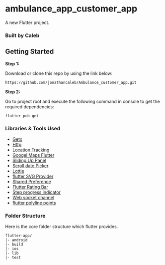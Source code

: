 # ambulance_app_customer_app

A new Flutter project.

### Built by Caleb

## Getting Started

**Step 1:**

Download or clone this repo by using the link below:

```
https://github.com/jonathancaleb/Ambulance_customer_app.git

```

**Step 2:**

Go to project root and execute the following command in console to get the required dependencies: 

```
flutter pub get 
```

### Libraries & Tools Used

* [Getx](https://pub.dev/packages/get)
* [Http](https://pub.dev/packages/http)
* [Location Tracking](https://pub.dev/packages/geolocator)
* [Googel Maps Flutter](https://pub.dev/packages/google_maps_flutter)
* [Sliding Up Panel](https://pub.dev/packages/sliding_up_panel)
* [Scroll date Picker](https://pub.dev/packages/scroll_date_picker)
* [Lottie](https://pub.dev/packages/lottie)
* [flutter SVG Provider](https://pub.dev/packages/flutter_svg_provider)
* [Shared Preference](https://pub.dev/packages/shared_preferences)
* [Flutter Rating Bar](https://pub.dev/packages/flutter_rating_bar)
* [Step progress indicator](https://pub.dev/packages/step_progress_indicator)
* [Web socket channel](https://pub.dev/packages/web_socket_channel)
* [flutter polyline points](https://pub.dev/packages/flutter_polyline_points)


### Folder Structure
Here is the core folder structure which flutter provides.

```
flutter-app/
|- android
|- build
|- ios
|- lib
|- test
```

<!-- Here is the folder structure i have been using in this project

```
lib/
|- constants/
|- data/
|- stores/
|- ui/
|- utils/
|- widgets/
|- main.dart
|- routes.dart -->
```

